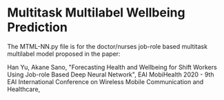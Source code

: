 # Multitask Multilabel Wellbeing Prediction

The MTML-NN.py file is for the doctor/nurses job-role based multitask multilabel model proposed in the paper:

Han Yu, Akane Sano, "Forecasting Health and Wellbeing for Shift Workers Using Job-role Based Deep Neural Network", EAI MobiHealth 2020 - 9th EAI International Conference on Wireless Mobile Communication and Healthcare,
